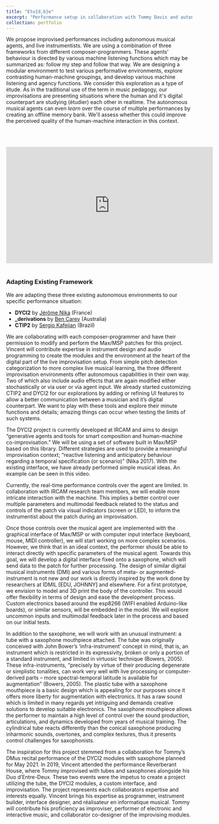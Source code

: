 ```yaml
---
title: "Etu{d,b}e"
excerpt: "Performance setup in collaboration with Tommy Davis and autonomous musical agents. <br/><img src='/images/tube.jpeg'>"
collection: portfolio
---
```

We propose improvised performances including autonomous musical agents, and live instrumentists. We are using a combination of three frameworks from different composer-programmers. These agents’ behaviour is directed by various machine listening functions which may be summarized as: follow my step and follow that way. We are designing a modular environment to test various performative environments, explore contrasting human-machine groupings, and develop various machine listening and agency functions. We consider this exploration as a type of étude. As in the traditional use of the term in music pedagogy, our improvisations are presenting situations where the human and it's digital counterpart are studying (étudier) each other in realtime. The autonomous musical agents can even *learn* over the course of multiple performances by creating an offline memory bank. We'll assess whether this could improve the perceived quality of the human-machine interaction in this context.

<br><br>
<iframe width="560" height="315" src="https://www.youtube.com/embed/oUbeL_lAhFU" title="DYCI2 improvisation" frameborder="0" allow="autoplay; clipboard-write; encrypted-media; gyroscope; picture-in-picture" allowfullscreen></iframe>
<br><br>

### Adapting Existing Framework
We are adapting these three existing autonomous environments to our specific performance situation:
* **DYCI2** by [Jérôme Nika](https://jeromenika.com/) (France)
* **_derivations** by [Ben Carey](https://bencarey.net/) (Australia)
* **CTIP2** by [Sergio Kafejian](https://musicabrasilis.com/composers/sergio-kafejian) (Brazil)

We are collaborating with each composer-programmer and have their permission to modify and perform the Max/MSP patches for this project.
Vincent will contribute expertise in instrument design and audio programming to create the modules and the environment at the heart of the digital part of the live improvisation setup. From simple pitch detection categorization to more complex live musical learning, the three different improvisation environments offer autonomous capabilities in their own way. Two of which also include audio effects that are again modified either stochastically or via user or via agent input. We already started customizing CTIP2 and DYCI2 for our explorations by adding or refining UI features to allow a better communication between a musician and it’s digital counterpart. We want to play with these tools and explore their minute functions and details; amazing things can occur when testing the limits of such systems.

The DYCI2 project is currently developed at IRCAM and aims to design “generative agents and tools for smart composition and human-machine co-improvisation.” We will be using a set of software built in Max/MSP based on this library. Different strategies are used to provide a meaningful improvisation context; “reactive listening and anticipatory behaviour regarding a temporal specification (or scenario)” (Nika 2017). With the existing interface, we have already performed simple musical ideas. An example can be seen in this video.

Currently, the real-time performance controls over the agent are limited. In collaboration with IRCAM research team members, we will enable more intricate interaction with the machine. This implies a better control over multiple parameters and multimodal feedback related to the status and controls of the patch via visual indicators (screen or LED), to inform the instrumentist about the patch during an improvisation.

Once those controls over the musical agent are implemented with the graphical interface of Max/MSP or with computer input interface (keyboard, mouse, MIDI controller), we will start working on more complex scenarios. However, we think that in an ideal context, the performer should be able to interact directly with specific parameters of the musical agent.
Towards this goal, we will develop a digital interface fixed onto a saxophone, which will send data to the patch for further processing. The design of similar digital musical instruments (DMI) and various forms of meta- or augmented-instrument is not new and our work is directly inspired by the work done by researchers at IDMIL [EDU, JOHNNY] and elsewhere.
For a first prototype, we envision to model and 3D print the body of the controller. This would offer flexibility in terms of design and ease the development process. Custom electronics based around the esp8266 (WIFI enabled Arduino-like boards), or similar sensors, will be embedded in the model. We will explore uncommon inputs and multimodal feedback later in the process and based on our initial tests.

In addition to the saxophone, we will work with an unusual instrument: a tube with a saxophone mouthpiece attached. The tube was originally conceived with John Bower’s ‘infra-instrument’ concept in mind, that is, an instrument which is restricted in its expressivity, broken or only a portion of a standard instrument, and limited in virtuosic technique (Bowers, 2005). These infra-instruments, “precisely by virtue of their producing degenerate or simplistic tonalities, can work very well with live processing or computer-derived parts – more spectral-temporal latitude is available for augmentation” (Bowers, 2005). The plastic tube with a saxophone mouthpiece is a basic design which is appealing for our purposes since it offers more liberty for augmentation with electronics. It has a raw sound which is limited in many regards yet intriguing and demands creative solutions to develop suitable electronics. The saxophone mouthpiece allows the performer to maintain a high level of control over the sound production, articulations, and dynamics developed from years of musical training. The cylindrical tube reacts differently than the conical saxophone producing inharmonic sounds, overtones, and complex textures, thus it presents control challenges for saxophonists.

The inspiration for this project stemmed from a collaboration for Tommy’s DMus recital performance of the DYCI2 modules with saxophone planned for May 2021. In 2019, Vincent attended the performance Reverberant House, where Tommy improvised with tubes and saxophones alongside his Duo d’Entre-Deux. These two events were the impetus to create a project utilizing the tube, the DYCI2 modules, a custom interface, and improvisation. The project represents each collaborators expertise and interests equally. Vincent brings his expertise as programmer, instrument builder, interface designer, and réalisateur en informatique musical. Tommy will contribute his proficiency as improviser, performer of electronic and interactive music, and collaborator co-designer of the improvising modules.

